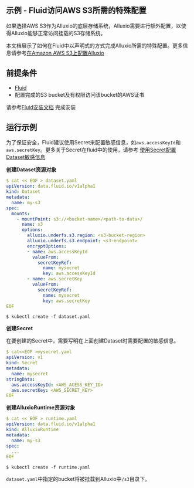 ## 示例 - Fluid访问AWS S3所需的特殊配置

如果选择AWS S3作为Alluxio的底层存储系统，Alluxio需要进行额外配置，以使得Alluxio能够正常访问挂载的S3存储系统。

本文档展示了如何在Fluid中以声明式的方式完成Alluxio所需的特殊配置。更多信息请参考[在Amazon AWS S3上配置Alluxio](https://docs.alluxio.io/os/user/stable/cn/ufs/S3.html)

## 前提条件

- [Fluid](https://github.com/fluid-cloudnative/fluid)
- 配置完成的S3 bucket及有权限访问该bucket的AWS证书

请参考[Fluid安装文档](https://github.com/fluid-cloudnative/fluid/blob/master/docs/zh/userguide/install.md) 完成安装

## 运行示例

为了保证安全，Fluid建议使用Secret来配置敏感信息，如`aws.accessKeyId`和`aws.secretKey`。更多关于Secret在fluid中的使用，请参考
[使用Secret配置Dataset敏感信息](https://github.com/fluid-cloudnative/fluid/blob/master/docs/zh/samples/use_encryptoptions.md)

**创建Dataset资源对象**

```yaml
$ cat << EOF > dataset.yaml
apiVersion: data.fluid.io/v1alpha1
kind: Dataset
metadata:
  name: my-s3
spec:
  mounts:
    - mountPoint: s3://<bucket-name>/<path-to-data>/
      name: s3
      options:
        alluxio.underfs.s3.region: <s3-bucket-region>
        alluxio.underfs.s3.endpoint: <s3-endpoint>
        encryptOptions:
        - name: aws.accessKeyId
          valueFrom:
            secretKeyRef:
              name: mysecret
              key: aws.accessKeyId
        - name: aws.secretKey
          valueFrom:
            secretKeyRef:
              name: mysecret
              key: aws.secretKey
EOF
```

```
$ kubectl create -f dataset.yaml
```

**创建Secret**

在要创建的Secret中，需要写明在上面创建Dataset时需要配置的敏感信息。

```yaml
$ cat<<EOF >mysecret.yaml
apiVersion: v1
kind: Secret
metadata:
  name: mysecret
stringData:
  aws.accessKeyId: <AWS_ACESS_KEY_ID>
  aws.secretKey: <AWS_SECRET_KEY>
EOF
```

**创建AlluxioRuntime资源对象**

```yaml
$ cat << EOF > runtime.yaml
apiVersion: data.fluid.io/v1alpha1
kind: AlluxioRuntime
metadata:
  name: my-s3
spec:
  ...
EOF
```

```
$ kubectl create -f runtime.yaml
```

`dataset.yaml`中指定的bucket将被挂载到Alluxio中`/s3`目录下。